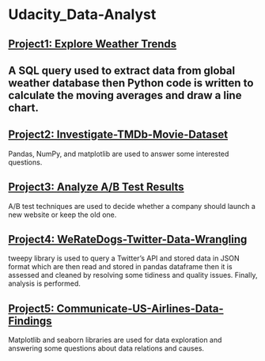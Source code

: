 # Udacity_Data-Analyst

## [Project1: Explore Weather Trends](https://github.com/HashTR/Udacity_Data-Analyst/tree/main/Project1_Explore-Weather-Trends)
A SQL query used to extract data from global weather database then Python code is written to calculate the moving averages and draw a line chart.
-----------------------------------------------------
## [Project2: Investigate-TMDb-Movie-Dataset](https://github.com/HashTR/Udacity_Data-Analyst/tree/main/Project2_Investigate-TMDb-movie-dataset)
Pandas, NumPy, and matplotlib are used to answer some interested questions.

## [Project3: Analyze A/B Test Results](https://github.com/HashTR/Udacity_Data-Analyst/tree/main/Project3_AB-Test-Analyze)
A/B test techniques are used to decide whether a company should launch a new website or keep the old one.

## [Project4: WeRateDogs-Twitter-Data-Wrangling](https://github.com/HashTR/Udacity_Data-Analyst/tree/main/Project4_WeRateDogs-Twitter-Data-Wrangling)
tweepy library is used to query a Twitter’s API and stored data in JSON format which are then read and stored in pandas dataframe then it is assessed and cleaned by resolving some tidiness and quality issues. Finally, analysis is performed.

## [Project5: Communicate-US-Airlines-Data-Findings](https://github.com/HashTR/Udacity_Data-Analyst/tree/main/Project5_Communicate-US-Airlines-Data-Findings)
Matplotlib and seaborn libraries are used for data exploration and answering some questions about data relations and causes.
